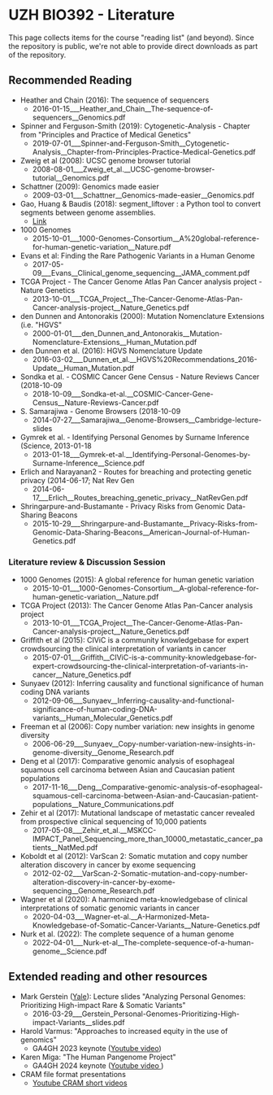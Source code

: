 # UZH BIO392 - Literature

This page collects items for the course "reading list" (and beyond). Since the repository is public, we're not able to provide direct downloads as part of the repository.

## Recommended Reading

* Heather and Chain (2016): The sequence of sequencers
    - 2016-01-15___Heather_and_Chain__The-sequence-of-sequencers__Genomics.pdf
* Spinner and Ferguson-Smith (2019): Cytogenetic-Analysis - Chapter from "Principles and Practice of Medical Genetics"
    - 2019-07-01___Spinner-and-Ferguson-Smith__Cytogenetic-Analysis__Chapter-from-Principles-Practice-Medical-Genetics.pdf
* Zweig et al (2008): UCSC genome browser tutorial
    - 2008-08-01___Zweig_et_al.__UCSC-genome-browser-tutorial__Genomics.pdf
* Schattner (2009): Genomics made easier
    - 2009-03-01___Schattner__Genomics-made-easier__Genomics.pdf
* Gao, Huang & Baudis (2018): segment_liftover : a Python tool to convert segments between genome assemblies.
    - [Link](https://info.baudisgroup.org/publications/2018-03-14-segment_liftover/)
* 1000 Genomes
    - 2015-10-01___1000-Genomes-Consortium__A%20global-reference-for-human-genetic-variation__Nature.pdf
* Evans et al: Finding the Rare Pathogenic Variants in a Human Genome
    - 2017-05-09___Evans__Clinical_genome_sequencing__JAMA_comment.pdf
* TCGA Project - The Cancer Genome Atlas Pan Cancer analysis project - Nature Genetics
    - 2013-10-01___TCGA_Project__The-Cancer-Genome-Atlas-Pan-Cancer-analysis-project__Nature_Genetics.pdf
* den Dunnen and Antonorakis (2000): Mutation Nomenclature Extensions (i.e. "HGVS"
    - 2000-01-01___den_Dunnen_and_Antonorakis__Mutation-Nomenclature-Extensions__Human_Mutation.pdf
* den Dunnen et al. (2016): HGVS Nomenclature Update
    - 2016-03-02___Dunnen_et_al.__HGVS%20Recommendations_2016-Update__Human_Mutation.pdf
* Sondka et al. - COSMIC Cancer Gene Census - Nature Reviews Cancer (2018-10-09
    - 2018-10-09___Sondka-et-al.__COSMIC-Cancer-Gene-Census__Nature-Reviews-Cancer.pdf
* S. Samarajiwa - Genome Browsers (2018-10-09
    - 2014-07-27___Samarajiwa__Genome-Browsers__Cambridge-lecture-slides
* Gymrek et al. - Identifying Personal Genomes by Surname Inference (Science, 2013-01-18
    - 2013-01-18___Gymrek-et-al.__Identifying-Personal-Genomes-by-Surname-Inference__Science.pdf
* Erlich and Narayanan2 - Routes for breaching and protecting genetic privacy (2014-06-17; Nat Rev Gen
    - 2014-06-17___Erlich__Routes_breaching_genetic_privacy__NatRevGen.pdf
* Shringarpure-and-Bustamante - Privacy Risks from Genomic Data-Sharing Beacons
    - 2015-10-29___Shringarpure-and-Bustamante__Privacy-Risks-from-Genomic-Data-Sharing-Beacons__American-Journal-of-Human-Genetics.pdf

### Literature review & Discussion Session

* 1000 Genomes (2015): A global reference for human genetic variation
    - 2015-10-01___1000-Genomes-Consortium__A-global-reference-for-human-genetic-variation__Nature.pdf
* TCGA Project (2013): The Cancer Genome Atlas Pan-Cancer analysis project
    - 2013-10-01___TCGA_Project__The-Cancer-Genome-Atlas-Pan-Cancer-analysis-project__Nature_Genetics.pdf
* Griffith et al (2015): CIViC is a community knowledgebase for expert crowdsourcing the clinical interpretation of variants in cancer
    - 2015-07-01___Griffith__CIViC-is-a-community-knowledgebase-for-expert-crowdsourcing-the-clinical-interpretation-of-variants-in-cancer__Nature_Genetics.pdf
* Sunyaev (2012): Inferring causality and functional significance of human coding DNA variants
    - 2012-09-06___Sunyaev__Inferring-causality-and-functional-significance-of-human-coding-DNA-variants__Human_Molecular_Genetics.pdf
* Freeman et al (2006): Copy number variation: new insights in genome diversity
    - 2006-06-29___Sunyaev__Copy-number-variation-new-insights-in-genome-diversity__Genome_Research.pdf
* Deng et al (2017): Comparative genomic analysis of esophageal squamous cell carcinoma between Asian and Caucasian patient populations
    - 2017-11-16___Deng__Comparative-genomic-analysis-of-esophageal-squamous-cell-carcinoma-between-Asian-and-Caucasian-patient-populations__Nature_Communications.pdf
* Zehir et al (2017): Mutational landscape of metastatic cancer revealed from prospective clinical sequencing of 10,000 patients
    - 2017-05-08___Zehir_et_al.__MSKCC-IMPACT_Panel_Sequencing_more_than_10000_metastatic_cancer_patients__NatMed.pdf
* Koboldt et al (2012): VarScan 2: Somatic mutation and copy number alteration discovery in cancer by exome sequencing
    - 2012-02-02___VarScan-2-Somatic-mutation-and-copy-number-alteration-discovery-in-cancer-by-exome-sequencing__Genome_Research.pdf
* Wagner et al (2020): A harmonized meta-knowledgebase of clinical interpretations of somatic genomic variants in cancer
    - 2020-04-03___Wagner-et-al.__A-Harmonized-Meta-Knowledgebase-of-Somatic-Cancer-Variants__Nature-Genetics.pdf
* Nurk et al. (2022): The complete sequence of a human genome
    - 2022-04-01___Nurk-et-al__The-complete-sequence-of-a-human-genome__Science.pdf

## Extended reading and other resources

* Mark Gerstein ([Yale](http://Lectures.GersteinLab.org)): Lecture slides "Analyzing Personal Genomes: Prioritizing High-impact Rare & Somatic Variants" 
    - 2016-03-29___Gerstein_Personal-Genomes-Prioritizing-High-impact-Variants__slides.pdf
* Harold Varmus: "Approaches to increased equity in the use of genomics"
    - GA4GH 2023 keynote  ([Youtube video](https://www.youtube.com/watch?v=9mvDWybleFg))
* Karen Miga: "The Human Pangenome Project"
    - GA4GH 2024 keynote  ([Youtube video ](https://youtu.be/VlQ7vI3iGD4?t=124))
* CRAM file format presentations
    - [Youtube CRAM short videos](https://www.youtube.com/playlist?list=PLXa1b5-MwOAb2Im5OvydYCJ77tyH-_Qjm)

